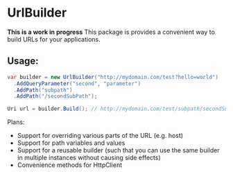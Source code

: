 # UrlBuilder
**This is a work in progress**
This package is provides a convenient way to build URLs for your applications.

## Usage:

```csharp
var builder = new UrlBuilder("http://mydomain.com/test?hello=world")
  .AddQueryParameter("second", "parameter")
  .AddPath("subpath")
  .AddPath("/secondSubPath");

Uri url = builder.Build(); // http://mydomain.com/test/subpath/secondSubPath?hello=world&second=parameter
```

Plans:
- Support for overriding various parts of the URL (e.g. host)
- Support for path variables and values
- Support for a reusable builder (such that you can use the same builder in multiple instances without causing side effects)
- Convenience methods for HttpClient

